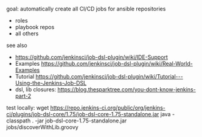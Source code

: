 
goal: automatically create all CI/CD jobs for ansible repositories
* roles
* playbook repos
* all others

see also
* https://github.com/jenkinsci/job-dsl-plugin/wiki/IDE-Support
* Examples https://github.com/jenkinsci/job-dsl-plugin/wiki/Real-World-Examples
* Tutorial https://github.com/jenkinsci/job-dsl-plugin/wiki/Tutorial---Using-the-Jenkins-Job-DSL
* dsl, lib closures: https://blog.thesparktree.com/you-dont-know-jenkins-part-2

test locally:
wget https://repo.jenkins-ci.org/public/org/jenkins-ci/plugins/job-dsl-core/1.75/job-dsl-core-1.75-standalone.jar
java -classpath . -jar job-dsl-core-1.75-standalone.jar jobs/discoverWithLib.groovy

